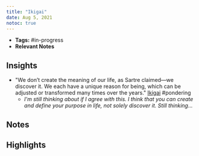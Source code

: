```yaml
---
title: "Ikigai"
date: Aug 5, 2021
notoc: true
---
```


- **Tags:** #in-progress 
- **Relevant Notes**


## Insights
- "We don’t create the meaning of our life, as Sartre claimed—we discover it. We each have a unique reason for being, which can be adjusted or transformed many times over the years."  [Ikigai](notes/ikigai.md) #pondering 
	- *I'm still thinking about if I agree with this. I think that you can create and define your purpose in life, not solely discover it. Still thinking...*

## Notes

## Highlights